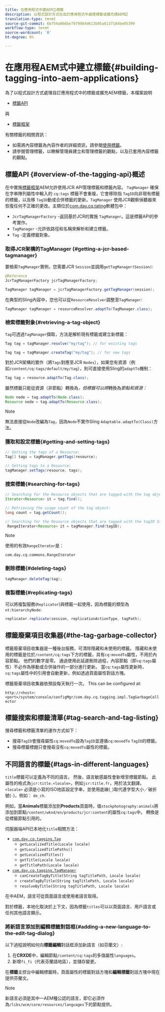 ```yaml
---
title: 在應用程式中建AEM立標籤
description: 以程式設計方式在自訂應用程式中處理標籤或擴充標AEM記
translation-type: tm+mt
source-git-commit: 6b754a866be7979984d613b95a6137104be05399
workflow-type: tm+mt
source-wordcount: '0'
ht-degree: 0%

---
```



# 在應用程AEM式中建立標籤{#building-tagging-into-aem-applications}

為了以程式設計方式處理自訂應用程式中的標籤或擴充AEM標籤，本檔案說明

* [標籤API](https://docs.adobe.com/content/help/en/experience-manager-cloud-service-javadoc/com/day/cq/tagging/package-summary.html)

與

* [標籤框架](tagging-framework.md)

有關標籤的相關資訊：

* 如需將內容標籤為內容作者的詳細資訊，請參閱[使用標籤](/help/sites-cloud/authoring/features/tags.md)。
* 請參閱管理標籤，以瞭解管理員建立和管理標籤的觀點，以及已套用內容標籤的觀點。

## 標籤API {#overview-of-the-tagging-api}概述

在中實施[標籤框架](tagging-framework.md)AEM允許使用JCR API管理標籤和標籤內容。 `TagManager` 確保在字串陣列屬性中輸入的 `cq:tags` 標籤不會重複，它會移除指 `TagID`向非現有標籤的標籤，以及移 `TagID`動或合併標籤的更新。`TagManager` 使用JCR觀察偵聽器來恢復任何不正確的更改。主類位於[com.day.cq.tating](https://docs.adobe.com/content/help/en/experience-manager-cloud-service-javadoc/com/day/cq/tagging/package-summary.html)軟體包中：

* `JcrTagManagerFactory` -返回基於JCR的實施 `TagManager`。這是標籤API的參考實作。
* `TagManager` -允許依路徑和名稱來解析和建立標籤。
* `Tag` -定義標籤對象。

### 取得JCR架構的TagManager {#getting-a-jcr-based-tagmanager}

要檢索`TagManager`實例，您需要JCR `Session`並調用`getTagManager(Session)`:

```java
@Reference
JcrTagManagerFactory jcrTagManagerFactory;

TagManager tagManager = jcrTagManagerFactory.getTagManager(session);
```

在典型的Sling內容中，您也可以從`ResourceResolver`調整至`TagManager`:

```java
TagManager tagManager = resourceResolver.adaptTo(TagManager.class);
```

### 檢索標籤對象{#retrieving-a-tag-object}

`Tag`可透過`TagManager`擷取，方法是解析現有標籤或建立新標籤：

```java
Tag tag = tagManager.resolve("my/tag"); // for existing tags

Tag tag = tagManager.createTag("my/tag"); // for new tags
```

對於JCR架構的實作（將`Tags`對應至JCR `Nodes`），如果您有資源（例如`/content/cq:tags/default/my/tag`），則可直接使用Sling的`adaptTo`機制：

```java
Tag tag = resource.adaptTo(Tag.class);
```

雖然標籤只能從資源（非節點）轉換為&#x200B;*，但標籤可以將*&#x200B;轉換為&#x200B;*節點和資源：*

```java
Node node = tag.adaptTo(Node.class);
Resource node = tag.adaptTo(Resource.class);
```

>[!NOTE]
>
>無法直接從`Node`改編為`Tag`，因為`Node`不實作Sling `Adaptable.adaptTo(Class)`方法。

### 獲取和設定標籤{#getting-and-setting-tags}

```java
// Getting the tags of a Resource:
Tag[] tags = tagManager.getTags(resource);

// Setting tags to a Resource:
tagManager.setTags(resource, tags);
```

### 搜索標籤{#searching-for-tags}

```java
// Searching for the Resource objects that are tagged with the tag object:
Iterator<Resource> it = tag.find();

// Retrieving the usage count of the tag object:
long count = tag.getCount();

// Searching for the Resource objects that are tagged with the tagID String:
 RangeIterator<Resource> it = tagManager.find(tagID);
```

>[!NOTE]
>
>使用的有效`RangeIterator`是：
>
>`com.day.cq.commons.RangeIterator`

### 刪除標籤{#deleting-tags}

```java
tagManager.deleteTag(tag);
```

### 複製標籤{#replicating-tags}

可以將複製服務(`Replicator`)與標籤一起使用，因為標籤的類型為`nt:hierarchyNode`:

```java
replicator.replicate(session, replicationActionType, tagPath);
```

## 標籤廢棄項目收集器{#the-tag-garbage-collector}

標籤廢棄項目收集器是一種後台服務，可清除隱藏和未使用的標籤。 隱藏和未使用的標籤是位於`/content/cq:tags`下方的標籤，具有`cq:movedTo`屬性，不用於內容節點。 他們的數字是零。 通過使用此延遲刪除過程，內容節點（即`cq:tags`屬性）不必作為移動或合併操作的一部分進行更新。 當`cq:tags`屬性更新時，`cq:tags`屬性中的引用會自動更新，例如透過頁面屬性對話方塊。

標籤廢棄項目收集器依預設每天執行一次。 This can be configured at:

`http://<host>:<port>/system/console/configMgr/com.day.cq.tagging.impl.TagGarbageCollector`

## 標籤搜索和標籤清單{#tag-search-and-tag-listing}

搜尋標籤和標籤清單的運作方式如下：

* 搜尋`TagID`會搜尋屬性`cq:movedTo`設為`TagID`並遵循`cq:movedTo` `TagID`的標籤。
* 搜尋標籤標題只會搜尋沒有`cq:movedTo`屬性的標籤。

## 不同語言的標籤{#tags-in-different-languages}

`title`標籤可以定義為不同的語言。 然後，語言敏感屬性會新增至標籤節點。 此屬性的格式為`jcr:title.<locale>`，例如`jcr:title.fr`，用於法文翻譯。 `<locale>` 必須是小寫的ISO地區設定字串，並使用底線(`_`)取代連字型大小／破折號(`-`)，例如： `de_ch`.

例如，當&#x200B;**Animals**&#x200B;標籤添加到&#x200B;**Products**&#x200B;頁面時，值`stockphotography:animals`將添加到節點`/content/wknd/en/products/jcr:content`的屬性`cq:tags`中。 轉換是從標籤節點引用的。

伺服器端API已本地化`title`相關方法：

* [`com.day.cq.tagging.Tag`](https://docs.adobe.com/content/help/en/experience-manager-cloud-service-javadoc/com/day/cq/tagging/Tag.html)
   * `getLocalizedTitle(Locale locale)`
   * `getLocalizedTitlePaths()`
   * `getLocalizedTitles()`
   * `getTitle(Locale locale)`
   * `getTitlePath(Locale locale)`
* [`com.day.cq.tagging.TagManager`](https://docs.adobe.com/content/help/en/experience-manager-cloud-service-javadoc/com/day/cq/tagging/TagManager.html)
   * `canCreateTagByTitle(String tagTitlePath, Locale locale)`
   * `createTagByTitle(String tagTitlePath, Locale locale)`
   * `resolveByTitle(String tagTitlePath, Locale locale)`

在中AEM，語言可從頁面語言或使用者語言取得。

對於標籤，本地化取決於上下文，因為標籤`titles`可以以頁面語言、用戶語言或任何其他語言顯示。

### 將新語言添加到編輯標籤對話框{#adding-a-new-language-to-the-edit-tag-dialog}

以下過程說明如何向&#x200B;**標籤編輯**&#x200B;對話框添加新語言（如芬蘭文）:

1. 在&#x200B;**CRXDE**&#x200B;中，編輯節點`/content/cq:tags`的多值屬性`languages`。
1. 新增`fi_fi`（代表芬蘭語地區），並儲存變更。

在&#x200B;**標籤**&#x200B;主控台中編輯標籤時，頁面屬性的標籤對話方塊和&#x200B;**編輯標籤**&#x200B;對話方塊中現在提供芬蘭文。

>[!NOTE]
>
>新語言必須是其中一AEM種公認的語言，即它必須作為`/libs/wcm/core/resources/languages`下的節點提供。
